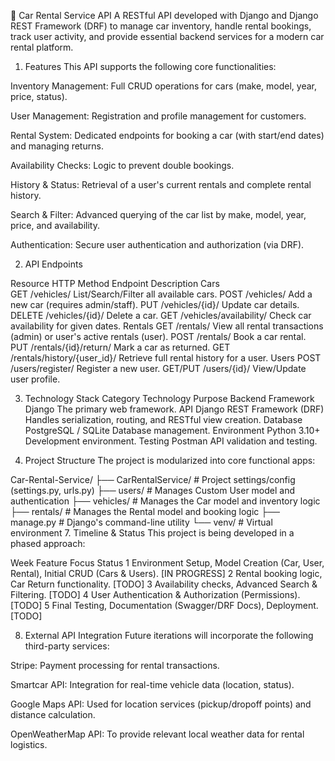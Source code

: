 🚗 Car Rental Service API
A RESTful API developed with Django and Django REST Framework (DRF) to manage car inventory, handle rental bookings, track user activity, and provide essential backend services for a modern car rental platform.

1. Features
This API supports the following core functionalities:

Inventory Management: Full CRUD operations for cars (make, model, year, price, status).

User Management: Registration and profile management for customers.

Rental System: Dedicated endpoints for booking a car (with start/end dates) and managing returns.

Availability Checks: Logic to prevent double bookings.

History & Status: Retrieval of a user's current rentals and complete rental history.

Search & Filter: Advanced querying of the car list by make, model, year, price, and availability.

Authentication: Secure user authentication and authorization (via DRF).

2. API Endpoints


Resource	HTTP Method	Endpoint	Description
Cars	
GET	/vehicles/	List/Search/Filter all available cars.
POST /vehicles/	Add a new car (requires admin/staff).
PUT	/vehicles/{id}/	Update car details.
DELETE  /vehicles/{id}/	Delete a car.
GET	/vehicles/availability/	Check car availability for given dates.
Rentals	
GET	/rentals/	View all rental transactions (admin) or user's active rentals (user).
POST /rentals/	Book a car rental.
PUT	/rentals/{id}/return/	Mark a car as returned.
GET	/rentals/history/{user_id}/	Retrieve full rental history for a user.
Users
POST /users/register/	Register a new user.
GET/PUT	/users/{id}/	View/Update user profile.

3. Technology Stack
Category	Technology	Purpose
Backend Framework	Django	The primary web framework.
API	Django REST Framework (DRF)	Handles serialization, routing, and RESTful view creation.
Database	PostgreSQL / SQLite	Database management.
Environment	Python 3.10+	Development environment.
Testing	Postman	API validation and testing.




6. Project Structure
The project is modularized into core functional apps:

Car-Rental-Service/
├── CarRentalService/          # Project settings/config (settings.py, urls.py)
├── users/                     # Manages Custom User model and authentication
├── vehicles/                  # Manages the Car model and inventory logic
├── rentals/                   # Manages the Rental model and booking logic
├── manage.py                  # Django's command-line utility
└── venv/                      # Virtual environment
7. Timeline & Status
This project is being developed in a phased approach:

Week	Feature Focus	Status
1	Environment Setup, Model Creation (Car, User, Rental), Initial CRUD (Cars & Users).	[IN PROGRESS]
2	Rental booking logic, Car Return functionality.	[TODO]
3	Availability checks, Advanced Search & Filtering.	[TODO]
4	User Authentication & Authorization (Permissions).	[TODO]
5	Final Testing, Documentation (Swagger/DRF Docs), Deployment.	[TODO]


8. External API Integration
Future iterations will incorporate the following third-party services:

Stripe: Payment processing for rental transactions.

Smartcar API: Integration for real-time vehicle data (location, status).

Google Maps API: Used for location services (pickup/dropoff points) and distance calculation.

OpenWeatherMap API: To provide relevant local weather data for rental logistics.
